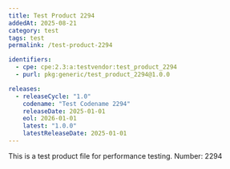 ```yaml
---
title: Test Product 2294
addedAt: 2025-08-21
category: test
tags: test
permalink: /test-product-2294

identifiers:
  - cpe: cpe:2.3:a:testvendor:test_product_2294
  - purl: pkg:generic/test_product_2294@1.0.0

releases:
  - releaseCycle: "1.0"
    codename: "Test Codename 2294"
    releaseDate: 2025-01-01
    eol: 2026-01-01
    latest: "1.0.0"
    latestReleaseDate: 2025-01-01
---
```


This is a test product file for performance testing. Number: 2294
